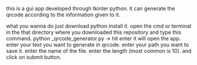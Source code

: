 this is a gui app developed through tkinter python. it can generate the qrcode according to the information given to it.

what you wanna do just download python install it. open the cmd or terminal in the that directory where you downloaded this repository and type this command.
python _qrcode_generator.py -> hit enter 
it will open the app.
enter your text you want to generate in qrcode.
enter your path you want to save it.
enter the name of the file.
enter the length (most common is 10).
and click on submit button.
